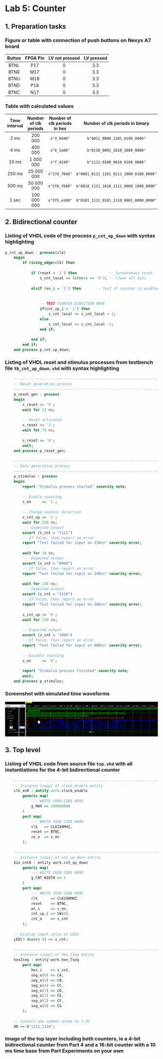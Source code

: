 # Lab 5: Counter

## 1. Preparation tasks

### Figure or table with connection of push buttons on Nexys A7 board

| Button |  FPGA Pin | LV not pressed  | LV pressed | 
| :-: | :-: | :-: | :-: |
| BTNL | P17 | 0 | 3.3 | 
| BTNR | M17 | 0 | 3.3 | 
| BTNU | M18 | 0 | 3.3 | 
| BTND | P18 | 0 | 3.3 | 
| BTNC | N17 | 0 | 3.3 | 

### Table with calculated values

| **Time interval** | **Number of clk periods** | **Number of clk periods in hex** | **Number of clk periods in binary** |
| :-: | :-: | :-: | :-: |
| 2&nbsp;ms | 200 000 | `x"3_0d40"` | `b"0011_0000_1101_0100_0000"` |
| 4&nbsp;ms | 400 000 | `x"6_1a80"` | `b"0110_0001_1010_1000_0000"` |
| 10&nbsp;ms | 1 000 000 | `x"f_4240"` | `b"1111_0100_0010_0100_0000"` |
| 250&nbsp;ms | 25 000 000 | `x"17d_7840"` | `b"0001_0111_1101_0111_1000_0100_0000"` |
| 500&nbsp;ms | 50 000 000 | `x"2fA_f080"` | `b"0010_1111_1010_1111_0000_1000_0000"` |
| 1&nbsp;sec | 100 000 000 | `x"5f5_e100"` | `b"0101_1111_0101_1110_0001_0000_0000"` |

## 2. Bidirectional counter

### Listing of VHDL code of the process `p_cnt_up_down` with syntax highlighting

```vhdl
p_cnt_up_down : process(clk)
    begin
        if rising_edge(clk) then
        
            if (reset = '1') then               -- Synchronous reset
                s_cnt_local <= (others => '0'); -- Clear all bits

            elsif (en_i = '1') then       -- Test if counter is enabled


                -- TEST COUNTER DIRECTION HERE
                if(cnt_up_i = '1') then
                    s_cnt_local <= s_cnt_local + 1;
                else
                    s_cnt_local <= s_cnt_local -1;
                end if;

            end if;
        end if;
    end process p_cnt_up_down;
```



### Listing of VHDL reset and stimulus processes from testbench file `tb_cnt_up_down.vhd` with syntax highlighting

```vhdl
    --------------------------------------------------------------------
    -- Reset generation process
    --------------------------------------------------------------------
    p_reset_gen : process
    begin
        s_reset <= '0';
        wait for 12 ns;
        
        -- Reset activated
        s_reset <= '1';
        wait for 73 ns;

        s_reset <= '0';
        wait;
    end process p_reset_gen;

    --------------------------------------------------------------------
    -- Data generation process
    --------------------------------------------------------------------
    p_stimulus : process
    begin
        report "Stimulus process started" severity note;

        -- Enable counting
        s_en     <= '1';

        -- Change counter direction
        s_cnt_up <= '1';
        wait for 230 ns;
         -- Expected output
        assert (s_cnt = "1111")
        -- If false, then report an error
        report "Test failed for input on 230ns" severity error;
        
        wait for 10 ns;
         -- Expected output
        assert (s_cnt = "0000")
        -- If false, then report an error
        report "Test failed for input on 240ns" severity error;
        
        wait for 140 ns;
         -- Expected output
        assert (s_cnt = "1110")
        -- If false, then report an error
        report "Test failed for input on 380ns" severity error;
        
        s_cnt_up <= '0';
        wait for 220 ns;
        
        -- Expected output
        assert (s_cnt = "1000")
        -- If false, then report an error
        report "Test failed for input on 600ns" severity error;

        -- Disable counting
        s_en     <= '0';

        report "Stimulus process finished" severity note;
        wait;
    end process p_stimulus;
```

### Screenshot with simulated time waveforms
![Waveforms](images/counter.png)

## 3. Top level

### Listing of VHDL code from source file `top.vhd` with all instantiations for the 4-bit bidirectional counter

```vhdl
    --------------------------------------------------------------------
    -- Instance (copy) of clock_enable entity
    clk_en0 : entity work.clock_enable
        generic map(
            --- WRITE YOUR CODE HERE
            g_MAX => 100000000
        )
        port map(
            --- WRITE YOUR CODE HERE
            clk   => CLK100MHZ,
            reset => BTNC,
            ce_o  => s_en
        );

    --------------------------------------------------------------------
    -- Instance (copy) of cnt_up_down entity
    bin_cnt0 : entity work.cnt_up_down
        generic map(
            --- WRITE YOUR CODE HERE
            g_CNT_WIDTH => 4
        )
        port map(
            --- WRITE YOUR CODE HERE
            clk      => CLK100MHZ,
            reset    => BTNC,
            en_i     => s_en,
            cnt_up_i => SW(0),
            cnt_o    => s_cnt
        );

    -- Display input value on LEDs
    LED(3 downto 0) <= s_cnt;

    --------------------------------------------------------------------
    -- Instance (copy) of hex_7seg entity
    hex2seg : entity work.hex_7seg
        port map(
            hex_i    => s_cnt,
            seg_o(6) => CA,
            seg_o(5) => CB,
            seg_o(4) => CC,
            seg_o(3) => CD,
            seg_o(2) => CE,
            seg_o(1) => CF,
            seg_o(0) => CG
        );

    -- Connect one common anode to 3.3V
    AN <= b"1111_1110";
```
### Image of the top layer including both counters, ie a 4-bit bidirectional counter from Part 4 and a 16-bit counter with a 10 ms time base from Part Experiments on your own
